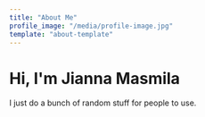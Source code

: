 ```yaml
---
title: "About Me"
profile_image: "/media/profile-image.jpg"
template: "about-template"
---
```


# Hi, I'm Jianna Masmila

I just do a bunch of random stuff for people to use.
